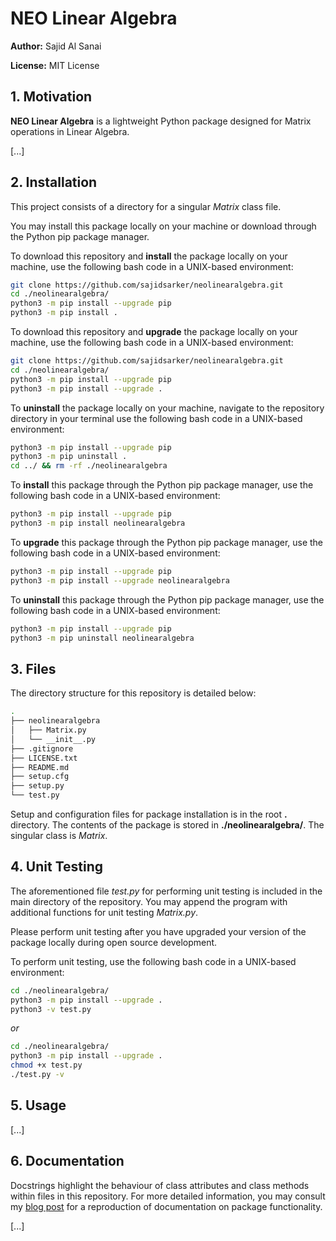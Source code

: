 # NEO Linear Algebra

**Author:** Sajid Al Sanai

**License:** MIT License

## 1. Motivation

**NEO Linear Algebra** is a lightweight Python package designed for Matrix operations in Linear Algebra.

[...]

## 2. Installation

This project consists of a directory for a singular *Matrix* class file.

You may install this package locally on your machine or download through the Python pip package manager.

To download this repository and **install** the package locally on your machine, use the following bash code in a UNIX-based environment:

```bash
git clone https://github.com/sajidsarker/neolinearalgebra.git
cd ./neolinearalgebra/
python3 -m pip install --upgrade pip
python3 -m pip install .
```

To download this repository and **upgrade** the package locally on your machine, use the following bash code in a UNIX-based environment:
```bash
git clone https://github.com/sajidsarker/neolinearalgebra.git
cd ./neolinearalgebra/
python3 -m pip install --upgrade pip
python3 -m pip install --upgrade .
```

To **uninstall** the package locally on your machine, navigate to the repository directory in your terminal use the following bash code in a UNIX-based environment:
```bash
python3 -m pip install --upgrade pip
python3 -m pip uninstall .
cd ../ && rm -rf ./neolinearalgebra
```

To **install** this package through the Python pip package manager, use the following bash code in a UNIX-based environment:

```bash
python3 -m pip install --upgrade pip
python3 -m pip install neolinearalgebra
```

To **upgrade** this package through the Python pip package manager, use the following bash code in a UNIX-based environment:

```bash
python3 -m pip install --upgrade pip
python3 -m pip install --upgrade neolinearalgebra
```

To **uninstall** this package through the Python pip package manager, use the following bash code in a UNIX-based environment:

```bash
python3 -m pip install --upgrade pip
python3 -m pip uninstall neolinearalgebra
```

## 3. Files

The directory structure for this repository is detailed below:

```bash
.
├── neolinearalgebra
│   ├── Matrix.py
│   └── __init__.py
├── .gitignore
├── LICENSE.txt
├── README.md
├── setup.cfg
├── setup.py
└── test.py
```

Setup and configuration files for package installation is in the root **.** directory. The contents of the package is stored in **./neolinearalgebra/**. The singular class is *Matrix*.

## 4. Unit Testing

The aforementioned file *test.py* for performing unit testing is included in the main directory of the repository. You may append the program with additional functions for unit testing *Matrix.py*.

Please perform unit testing after you have upgraded your version of the package locally during open source development.

To perform unit testing, use the following bash code in a UNIX-based environment:

```bash
cd ./neolinearalgebra/
python3 -m pip install --upgrade .
python3 -v test.py
```

*or*

```bash
cd ./neolinearalgebra/
python3 -m pip install --upgrade .
chmod +x test.py
./test.py -v
```

## 5. Usage

[...]

## 6. Documentation

Docstrings highlight the behaviour of class attributes and class methods within files in this repository. For more detailed information, you may consult my [blog post](https://sajidsarker.github.io/) for a reproduction of documentation on package functionality.

[...]
